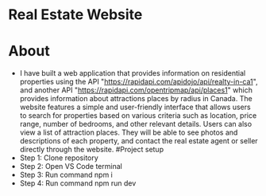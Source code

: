 # Real Estate Website
# About
- I have built a web application that provides information on residential properties using the API "https://rapidapi.com/apidojo/api/realty-in-ca1", and another API "https://rapidapi.com/opentripmap/api/places1" which provides information about attractions places by radius in Canada. The website features a simple and user-friendly interface that allows users to search for properties based on various criteria such as location, price range, number of bedrooms, and other relevant details. Users can also view a list of attraction places. They will be able to see photos and descriptions of each property, and contact the real estate agent or seller directly through the website.
#Project setup
- Step 1: Clone repository 
- Step 2: Open VS Code terminal 
- Step 3: Run command npm i
- Step 4: Run command npm run dev
